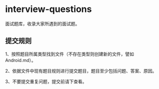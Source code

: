 # interview-questions
面试题库，收录大家所遇到的面试题。

## 提交规则

1、按照题目所属类型找到文件（不存在类型则创建新的文件，譬如Android.md）。

2、依据文件中现有题目规则进行提交题目，题目至少包括问题、答案、原因。

3、不要提交重复问题，提交前请下查看。
